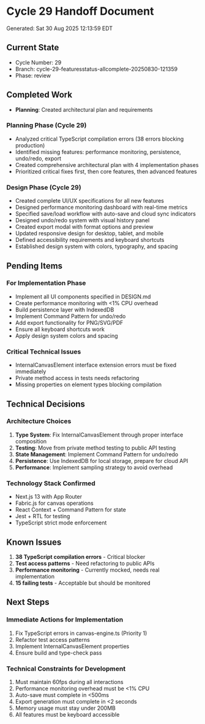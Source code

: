 # Cycle 29 Handoff Document

Generated: Sat 30 Aug 2025 12:13:59 EDT

## Current State
- Cycle Number: 29
- Branch: cycle-29-featuresstatus-allcomplete-20250830-121359
- Phase: review

## Completed Work
<!-- Updated by each agent as they complete their phase -->
- **Planning**: Created architectural plan and requirements
### Planning Phase (Cycle 29)
- Analyzed critical TypeScript compilation errors (38 errors blocking production)
- Identified missing features: performance monitoring, persistence, undo/redo, export
- Created comprehensive architectural plan with 4 implementation phases
- Prioritized critical fixes first, then core features, then advanced features

### Design Phase (Cycle 29)
- Created complete UI/UX specifications for all new features
- Designed performance monitoring dashboard with real-time metrics
- Specified save/load workflow with auto-save and cloud sync indicators
- Designed undo/redo system with visual history panel
- Created export modal with format options and preview
- Updated responsive design for desktop, tablet, and mobile
- Defined accessibility requirements and keyboard shortcuts
- Established design system with colors, typography, and spacing

## Pending Items
<!-- Items that need attention in the next phase or cycle -->
### For Implementation Phase
- Implement all UI components specified in DESIGN.md
- Create performance monitoring with <1% CPU overhead
- Build persistence layer with IndexedDB
- Implement Command Pattern for undo/redo
- Add export functionality for PNG/SVG/PDF
- Ensure all keyboard shortcuts work
- Apply design system colors and spacing

### Critical Technical Issues
- InternalCanvasElement interface extension errors must be fixed immediately
- Private method access in tests needs refactoring
- Missing properties on element types blocking compilation

## Technical Decisions
<!-- Important technical decisions made during this cycle -->
### Architecture Choices
1. **Type System**: Fix InternalCanvasElement through proper interface composition
2. **Testing**: Move from private method testing to public API testing
3. **State Management**: Implement Command Pattern for undo/redo
4. **Persistence**: Use IndexedDB for local storage, prepare for cloud API
5. **Performance**: Implement sampling strategy to avoid overhead

### Technology Stack Confirmed
- Next.js 13 with App Router
- Fabric.js for canvas operations
- React Context + Command Pattern for state
- Jest + RTL for testing
- TypeScript strict mode enforcement

## Known Issues
<!-- Issues discovered but not yet resolved -->
1. **38 TypeScript compilation errors** - Critical blocker
2. **Test access patterns** - Need refactoring to public APIs
3. **Performance monitoring** - Currently mocked, needs real implementation
4. **15 failing tests** - Acceptable but should be monitored

## Next Steps
<!-- Clear action items for the next agent/cycle -->
### Immediate Actions for Implementation
1. Fix TypeScript errors in canvas-engine.ts (Priority 1)
2. Refactor test access patterns
3. Implement InternalCanvasElement properties
4. Ensure build and type-check pass

### Technical Constraints for Development
1. Must maintain 60fps during all interactions
2. Performance monitoring overhead must be <1% CPU
3. Auto-save must complete in <500ms
4. Export generation must complete in <2 seconds
5. Memory usage must stay under 200MB
6. All features must be keyboard accessible

